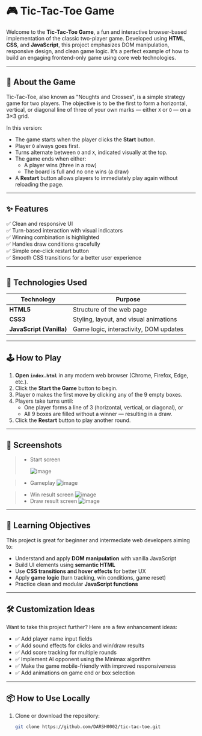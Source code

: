 # 🎮 Tic-Tac-Toe Game

Welcome to the **Tic-Tac-Toe Game**, a fun and interactive browser-based implementation of the classic two-player game. Developed using **HTML**, **CSS**, and **JavaScript**, this project emphasizes DOM manipulation, responsive design, and clean game logic. It’s a perfect example of how to build an engaging frontend-only game using core web technologies.

---

## 🧩 About the Game

Tic-Tac-Toe, also known as "Noughts and Crosses", is a simple strategy game for two players. The objective is to be the first to form a horizontal, vertical, or diagonal line of three of your own marks — either `X` or `O` — on a 3×3 grid.

In this version:

- The game starts when the player clicks the **Start** button.
- Player `O` always goes first.
- Turns alternate between `O` and `X`, indicated visually at the top.
- The game ends when either:
  - A player wins (three in a row)
  - The board is full and no one wins (a draw)
- A **Restart** button allows players to immediately play again without reloading the page.

---

## ✨ Features

✅ Clean and responsive UI  
✅ Turn-based interaction with visual indicators  
✅ Winning combination is highlighted  
✅ Handles draw conditions gracefully  
✅ Simple one-click restart button  
✅ Smooth CSS transitions for a better user experience  

---

## 🧪 Technologies Used

| Technology | Purpose |
|------------|---------|
| **HTML5**  | Structure of the web page |
| **CSS3**   | Styling, layout, and visual animations |
| **JavaScript (Vanilla)** | Game logic, interactivity, DOM updates |

---

## 🕹️ How to Play

1. **Open `index.html`** in any modern web browser (Chrome, Firefox, Edge, etc.).
2. Click the **Start the Game** button to begin.
3. Player `O` makes the first move by clicking any of the 9 empty boxes.
4. Players take turns until:
   - One player forms a line of 3 (horizontal, vertical, or diagonal), or
   - All 9 boxes are filled without a winner — resulting in a draw.
5. Click the **Restart** button to play another round.

---

## 📸 Screenshots

> - Start screen
>   
>   ![image](https://github.com/user-attachments/assets/bb3dfd9b-b99e-4299-9d85-10a06acaa2f5)

> - Gameplay
>   ![image](https://github.com/user-attachments/assets/f42b5e43-ab14-410a-8164-b43189db8d6e)

> - Win result screen
>   ![image](https://github.com/user-attachments/assets/2895f5f2-93ae-4846-9d47-6e232c8ef833)
> - Draw result screen
>   ![image](https://github.com/user-attachments/assets/1260a439-5379-49ed-a278-24dfe6b846ee)


---

## 🧠 Learning Objectives

This project is great for beginner and intermediate web developers aiming to:

- Understand and apply **DOM manipulation** with vanilla JavaScript
- Build UI elements using **semantic HTML**
- Use **CSS transitions and hover effects** for better UX
- Apply **game logic** (turn tracking, win conditions, game reset)
- Practice clean and modular **JavaScript functions**

---

## 🛠️ Customization Ideas

Want to take this project further? Here are a few enhancement ideas:

- ✅ Add player name input fields
- ✅ Add sound effects for clicks and win/draw results
- ✅ Add score tracking for multiple rounds
- ✅ Implement AI opponent using the Minimax algorithm
- ✅ Make the game mobile-friendly with improved responsiveness
- ✅ Add animations on game end or box selection

---

## 📦 How to Use Locally

1. Clone or download the repository:
   ```bash
   git clone https://github.com/DARSH0002/tic-tac-toe.git
